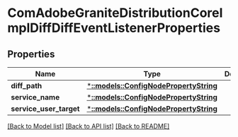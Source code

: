 # ComAdobeGraniteDistributionCoreImplDiffDiffEventListenerProperties

## Properties
Name | Type | Description | Notes
------------ | ------------- | ------------- | -------------
**diff_path** | [***::models::ConfigNodePropertyString**](configNodePropertyString.md) |  | [optional] 
**service_name** | [***::models::ConfigNodePropertyString**](configNodePropertyString.md) |  | [optional] 
**service_user_target** | [***::models::ConfigNodePropertyString**](configNodePropertyString.md) |  | [optional] 

[[Back to Model list]](../README.md#documentation-for-models) [[Back to API list]](../README.md#documentation-for-api-endpoints) [[Back to README]](../README.md)


